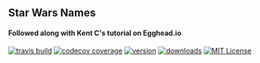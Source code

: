 ## Star Wars Names
#### Followed along with Kent C's tutorial on Egghead.io
[![travis build](https://img.shields.io/travis/philipjc/starwars-names.svg?style=flat-square)](https://travis-ci.org/philipjc/starwars-names)
[![codecov coverage](https://img.shields.io/codecov/c/github/philipjc/starwars-names.svg?style=flat-square)](https://codecov.io/github/philipjc/starwars-names)
[![version](https://img.shields.io/npm/v/starwars-names.svg?style=flat-square)](http://npm.im/starwars-namesey)
[![downloads](https://img.shields.io/npm/dm/starwars-names.svg?style=flat-square)](http://npm-stat.com/charts.html?package=starwars-namesey&from=2015-08-01)
[![MIT License](https://img.shields.io/npm/l/starwars-namesey.svg?style=flat-square)](http://opensource.org/licenses/MIT)
